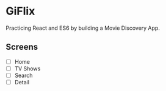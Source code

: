# GiFlix

Practicing React and ES6 by building a Movie Discovery App.

## Screens

- [ ] Home
- [ ] TV Shows
- [ ] Search
- [ ] Detail
